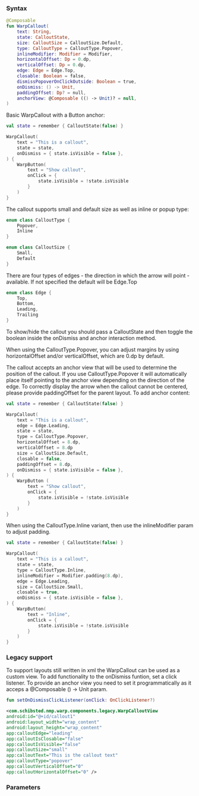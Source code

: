
### Syntax

```kotlin example
@Composable
fun WarpCallout(
    text: String,
    state: CalloutState,
    size: CalloutSize = CalloutSize.Default,
    type: CalloutType = CalloutType.Popover,
    inlineModifier: Modifier = Modifier,
    horizontalOffset: Dp = 0.dp,
    verticalOffset: Dp = 0.dp,
    edge: Edge = Edge.Top,
    closable: Boolean = false,
    dismissPopoverOnClickOutside: Boolean = true,
    onDismiss: () -> Unit,
    paddingOffset: Dp? = null,
    anchorView: @Composable (() -> Unit)? = null,
)

```
Basic WarpCallout with a Button anchor:
```kotlin example
val state = remember { CalloutState(false) }

WarpCallout(
    text = "This is a callout",
    state = state,
    onDismiss = { state.isVisible = false },
) {
    WarpButton(
        text = "Show callout",
        onClick = {
            state.isVisible = !state.isVisible
        }
    )
}
```

The callout supports small and default size as well as inline or popup type:

```kotlin example
enum class CalloutType {
    Popover,
    Inline
}

enum class CalloutSize {
    Small,
    Default
}
```

There are four types of edges - the direction in which the arrow will point - available.
If not specified the default will be Edge.Top

```kotlin example
enum class Edge {
    Top,
    Bottom,
    Leading,
    Trailing
}
```
To show/hide the callout you should pass a CalloutState and then toggle the boolean inside the onDismiss and anchor interaction method.

When using the CalloutType.Popover, you can adjust margins by using horizontalOffset and/or verticalOffset, which are 0.dp by default.

The callout accepts an anchor view that will be used to determine the position of the callout. If you use CalloutType.Popover it will automatically place itself pointing to the anchor view depending on the direction of the edge. To correctly display the arrow when the callout cannot be centered, please provide paddingOffset for the parent layout.
To add anchor content:
```kotlin example
val state = remember { CalloutState(false) }

WarpCallout(
    text = "This is a callout",
    edge = Edge.Leading,
    state = state,
    type = CalloutType.Popover,
    horizontalOffset = 8.dp,
    verticalOffset = 8.dp
    size = CalloutSize.Default,
    closable = false,
    paddingOffset = 8.dp,
    onDismiss = { state.isVisible = false },
) {
    WarpButton (
        text = "Show callout",
        onClick = {
            state.isVisible = !state.isVisible
        }
    )
}
```

When using the CalloutType.Inline variant, then use the inlineModifier param to adjust padding.

```kotlin example
val state = remember { CalloutState(false) }

WarpCallout(
    text = "This is a callout",
    state = state,
    type = CalloutType.Inline,
    inlineModifier = Modifier.padding(8.dp),
    edge = Edge.Leading,
    size = CalloutSize.Small,
    closable = true,
    onDismiss = { state.isVisible = false },
) {
    WarpButton(
        text = "Inline",
        onClick = {
            state.isVisible = !state.isVisible
        }
    )
}
```


### Legacy support
To support layouts still written in xml the WarpCallout can be used as a custom view. To add functionality to the onDismiss funtion, set a click listener.
To provide an anchor view you need to set it programmatically as it acceps a @Composable () -> Unit param.

```kotlin example
fun setOnDismissClickListener(onClick: OnClickListener?)
```

```xml example
<com.schibsted.nmp.warp.components.legacy.WarpCalloutView
android:id="@+id/callout1"
android:layout_width="wrap_content"
android:layout_height="wrap_content"
app:calloutEdge="leading"
app:calloutIsClosable="false"
app:calloutIsVisible="false"
app:calloutSize="small"
app:calloutText="This is the callout text"
app:calloutType="popover"
app:calloutVerticalOffset="0"
app:calloutHorizontalOffset="0" />
```

### Parameters

<api-table type=android component="Callout" />